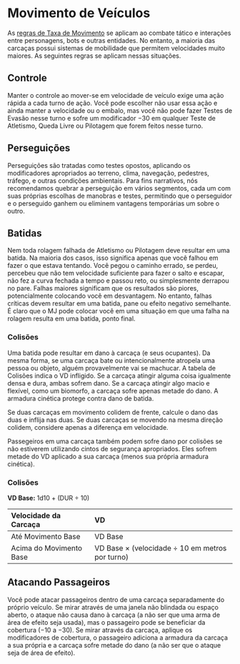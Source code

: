 # Movimento de Veículos

As [regras de Taxa de Movimento](../12/24-movement.md#movement-rate) se aplicam ao combate tático e interações entre personagens, bots e outras entidades. No entanto, a maioria das carcaças possui sistemas de mobilidade que permitem velocidades muito maiores. As seguintes regras se aplicam nessas situações.

## Controle

Manter o controle ao mover-se em velocidade de veículo exige uma ação rápida a cada turno de ação. Você pode escolher não usar essa ação e ainda manter a velocidade ou o embalo, mas você não pode fazer Testes de Evasão nesse turno e sofre um modificador −30 em qualquer Teste de Atletismo, Queda Livre ou Pilotagem que forem feitos nesse turno.

## Perseguições

Perseguições são tratadas como testes opostos, aplicando os modificadores apropriados ao terreno, clima, navegação, pedestres, tráfego, e outras condições ambientais. Para fins narrativos, nós recomendamos quebrar a perseguição em vários segmentos, cada um com suas próprias escolhas de manobras e testes, permitindo que o perseguidor e o perseguido ganhem ou eliminem vantagens temporárias um sobre o outro.

## Batidas

Nem toda rolagem falhada de Atletismo ou Pilotagem deve resultar em uma batida. Na maioria dos casos, isso significa apenas que você falhou em fazer o que estava tentando. Você pegou o caminho errado, se perdeu, percebeu que não tem velocidade suficiente para fazer o salto e escapar, não fez a curva fechada a tempo e passou reto, ou simplesmente derrapou no pare. Falhas maiores significam que os resultados são piores, potencialmente colocando você em desvantagem. No entanto, falhas críticas devem resultar em uma batida, pane ou efeito negativo semelhante. É claro que o MJ pode colocar você em uma situação em que uma falha na rolagem resulta em uma batida, ponto final.

### Colisões

Uma batida pode resultar em dano à carcaça (e seus ocupantes). Da mesma forma, se uma carcaça bate ou intencionalmente atropela uma pessoa ou objeto, alguém provavelmente vai se machucar. A tabela de Colisões indica o VD infligido. Se a carcaça atingir alguma coisa igualmente densa e dura, ambas sofrem dano. Se a carcaça atingir algo macio e flexível, como um biomorfo, a carcaça sofre apenas metade do dano. A armadura cinética protege contra dano de batida.

Se duas carcaças em movimento colidem de frente, calcule o dano das duas e inflija nas duas. Se duas carcaças se movendo na mesma direção colidem, considere apenas a diferença em velocidade.

Passegeiros em uma carcaça também podem sofre dano por colisões se não estiverem utilizando cintos de segurança apropriados. Eles sofrem metade do VD aplicado a sua carcaça (menos sua própria armadura cinética).

<!-- CLEANED blockquote class="table" -->

### Colisões

**VD Base:** 1d10 + (DUR ÷ 10)

| Velocidade da Carcaça   | VD                                              |
|:----------------------- |:----------------------------------------------- |
| Até Movimento Base      | VD Base                                         |
| Acima do Movimento Base | VD Base × (velocidade ÷ 10 em metros por turno) |

<!-- CLEANED /blockquote -->

## Atacando Passageiros

Você pode atacar passageiros dentro de uma carcaça separadamente do próprio veículo. Se mirar através de uma janela não blindada ou espaço aberto, o ataque não causa dano à carcaça (a não ser que uma arma de área de efeito seja usada), mas o passageiro pode se beneficiar da cobertura (−10 a −30). Se mirar através da carcaça, aplique os modificadores de cobertura, o passageiro adiciona a armadura da carcaça a sua própria e a carcaça sofre metade do dano (a não ser que o ataque seja de área de efeito).
